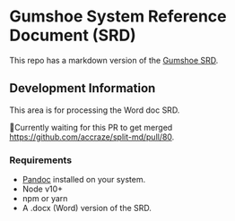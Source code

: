 # Gumshoe System Reference Document (SRD)

This repo has a markdown version of the [Gumshoe SRD](https://site.pelgranepress.com/index.php/the-gumshoe-system-reference-document/).

## Development Information

This area is for processing the Word doc SRD.

🚨Currently waiting for this PR to get merged https://github.com/accraze/split-md/pull/80.

### Requirements

- [Pandoc](https://pandoc.org/installing.html) installed on your system.
- Node v10+
- npm or yarn
- A .docx (Word) version of the SRD.
